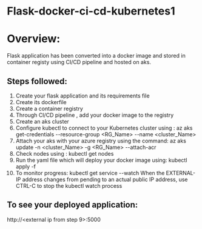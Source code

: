 # Flask-docker-ci-cd-kubernetes1
# Overview:
Flask application has been converted into a docker image and stored in container registy using CI/CD pipeline and hosted on aks.

## Steps followed:
1. Create your flask application and its requirements file
2. Create its dockerfile
3. Create a container registry
4. Through CI/CD pipeline , add your docker image to the registry
5. Create an aks cluster 
6. Configure kubectl to connect to your Kubernetes cluster using : az aks get-credentials --resource-group <RG_Name> --name <cluster_Name>
6. Attach your aks with your azure registry using the command: az aks update -n <cluster_Name> -g <RG_Name> --attach-acr <acrName>
7. Check nodes using : kubectl get nodes
8. Run the yaml file which will deploy your docker image using: kubectl apply -f <your file>
9. To monitor progress: kubectl get service <service name> --watch
When the EXTERNAL-IP address changes from pending to an actual public IP address, use CTRL-C to stop the kubectl watch process
## To see your deployed application:
  http://<external ip from step 9>:5000
  



